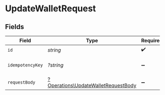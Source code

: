 # UpdateWalletRequest


## Fields

| Field                                                                                     | Type                                                                                      | Required                                                                                  | Description                                                                               |
| ----------------------------------------------------------------------------------------- | ----------------------------------------------------------------------------------------- | ----------------------------------------------------------------------------------------- | ----------------------------------------------------------------------------------------- |
| `id`                                                                                      | *string*                                                                                  | :heavy_check_mark:                                                                        | N/A                                                                                       |
| `idempotencyKey`                                                                          | *?string*                                                                                 | :heavy_minus_sign:                                                                        | Use an idempotency key                                                                    |
| `requestBody`                                                                             | [?Operations\UpdateWalletRequestBody](../../Models/Operations/UpdateWalletRequestBody.md) | :heavy_minus_sign:                                                                        | N/A                                                                                       |